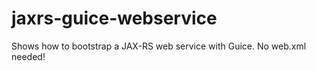 jaxrs-guice-webservice
======================

Shows how to bootstrap a JAX-RS web service with Guice. No web.xml needed!
